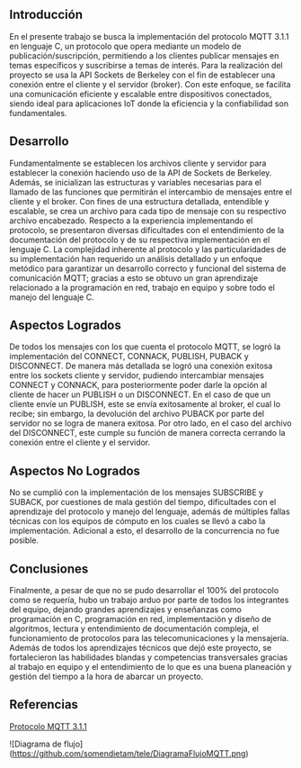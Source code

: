 ## Introducción
En el presente trabajo se busca la implementación del protocolo MQTT 3.1.1 en lenguaje C, un protocolo que opera mediante un modelo de publicación/suscripción, permitiendo a los clientes publicar mensajes en temas específicos y suscribirse a temas de interés. Para la realización del proyecto se usa la API Sockets de Berkeley con el fin de establecer una conexión entre el cliente y el servidor (broker). Con este enfoque, se facilita una comunicación eficiente y escalable entre dispositivos conectados, siendo ideal para aplicaciones IoT donde la eficiencia y la confiabilidad son fundamentales.

## Desarrollo
Fundamentalmente se establecen los archivos cliente y servidor para establecer la conexión haciendo uso de la API de Sockets de Berkeley. Además, se inicializan las estructuras y variables necesarias para el llamado de las funciones que permitirán el intercambio de mensajes entre el cliente y el broker. Con fines de una estructura detallada, entendible y escalable, se crea un archivo para cada tipo de mensaje con su respectivo archivo encabezado. Respecto a la experiencia implementando el protocolo, se presentaron diversas dificultades con el entendimiento de la documentación del protocolo y de su respectiva implementación en el lenguaje C. La complejidad inherente al protocolo y las particularidades de su implementación han requerido un análisis detallado y un enfoque metódico para garantizar un desarrollo correcto y funcional del sistema de comunicación MQTT; gracias a esto se obtuvo un gran aprendizaje relacionado a la programación en red, trabajo en equipo y sobre todo el manejo del lenguaje C.

## Aspectos Logrados
De todos los mensajes con los que cuenta el protocolo MQTT, se logró la implementación del CONNECT, CONNACK, PUBLISH, PUBACK y DISCONNECT. De manera más detallada se logró una conexión exitosa entre los sockets cliente y servidor, pudiendo intercambiar mensajes CONNECT y CONNACK, para posteriormente poder darle la opción al cliente de hacer un PUBLISH o un DISCONNECT. En el caso de que un cliente envíe un PUBLISH, este se envía exitosamente al broker, el cual lo recibe; sin embargo, la devolución del archivo PUBACK por parte del servidor no se logra de manera exitosa. Por otro lado, en el caso del archivo del DISCONNECT, este cumple su función de manera correcta cerrando la conexión entre el cliente y el servidor.

## Aspectos No Logrados
No se cumplió con la implementación de los mensajes SUBSCRIBE y SUBACK, por cuestiones de mala gestión del tiempo, dificultades con el aprendizaje del protocolo y manejo del lenguaje, además de múltiples fallas técnicas con los equipos de cómputo en los cuales se llevó a cabo la implementación. Adicional a esto, el desarrollo de la concurrencia no fue posible.

## Conclusiones
Finalmente, a pesar de que no se pudo desarrollar el 100% del protocolo como se requería, hubo un trabajo arduo por parte de todos los integrantes del equipo, dejando grandes aprendizajes y enseñanzas como programación en C, programación en red, implementación y diseño de algoritmos, lectura y entendimiento de documentación compleja, el funcionamiento de protocolos para las telecomunicaciones y la mensajería. Además de todos los aprendizajes técnicos que dejó este proyecto, se fortalecieron las habilidades blandas y competencias transversales gracias al trabajo en equipo y el entendimiento de lo que es una buena planeación y gestión del tiempo a la hora de abarcar un proyecto.

## Referencias
[Protocolo MQTT 3.1.1](https://docs.oasis-open.org/mqtt/mqtt/v3.1.1/os/mqtt-v3.1.1-os.html#_Toc398718037)

<span>![</span><span>Diagrama de flujo</span><span>]</span><span>(</span><span>https://github.com/somendietam/tele/DiagramaFlujoMQTT.png</span><span>)</span>
